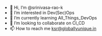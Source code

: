 - 👋 Hi, I’m @srinivasa-rao-k
- 👀 I’m interested in Dev(Sec)Ops
- 🌱 I’m currently learning All_Things_DevOps
- 💞️ I’m looking to collaborate on CI_CD
- 📫 How to reach me ksr@globallyunique.in

<!---
srinivasa-rao-k/srinivasa-rao-k is a ✨ special ✨ repository because its `README.md` (this file) appears on your GitHub profile.
You can click the Preview link to take a look at your changes.
--->
